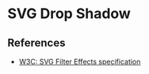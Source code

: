 # SVG Drop Shadow

## References

* [W3C: SVG Filter Effects specification](https://www.w3.org/TR/SVG/filters.html)